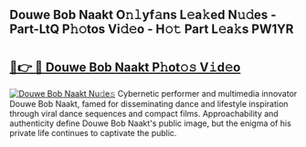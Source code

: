 ## Douwe Bob Naakt O𝚗𝚕yf𝚊ns L𝚎a𝚔ed N𝚞𝚍es - Part-LtQ P𝚑𝚘tos Vi𝚍𝚎o - H𝚘𝚝 Part L𝚎a𝚔s PW1YR

# <h2><a href="http://kf4sgu.oniu.top/?m=Douwe+Bob+Naakt">🔗👉 🔴 Douwe Bob Naakt P𝚑ot𝚘𝚜 V𝚒d𝚎o</a></h2>

[![Douwe Bob Naakt Nu𝚍e𝚜](https://i.imgur.com/0qMVB7G.gif)](http://kf4sgu.oniu.top/?m=Douwe+Bob+Naakt)
Cybernetic performer and multimedia innovator Douwe Bob Naakt, famed for disseminating dance and lifestyle inspiration through viral dance sequences and compact films. Approachability and authenticity define Douwe Bob Naakt's public image, but the enigma of his private life continues to captivate the public.  
